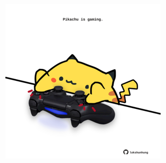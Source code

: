<!-- built at 25/07/2024, 21:00:52 UTC -->
<p align="center">
  <img width="500" height="500" src="./ReadmeImage.svg">
</p>
